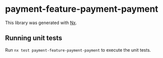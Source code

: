 # payment-feature-payment-payment

This library was generated with [Nx](https://nx.dev).

## Running unit tests

Run `nx test payment-feature-payment-payment` to execute the unit tests.
